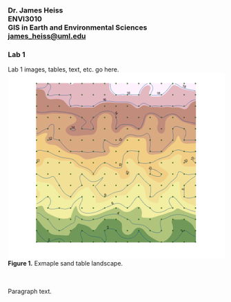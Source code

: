 ### Dr. James Heiss <br> ENVI3010 <br> GIS in Earth and Environmental Sciences <br> james_heiss@uml.edu
### Lab 1
Lab 1 images, tables, text, etc. go here.
<br>
![hover-over text](SandTable.png)
<br>
**Figure 1.** Exmaple sand table landscape.

<br><br>
Paragraph text.

